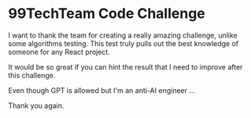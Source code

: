 # 99TechTeam Code Challenge

I want to thank the team for creating a really amazing challenge, unlike some algorithms testing.
This test truly pulls out the best knowledge of someone for any React project.

It would be so great if you can hint the result that I need to improve after this challenge.

Even though GPT is allowed but I'm an anti-AI engineer ...

Thank you again.
